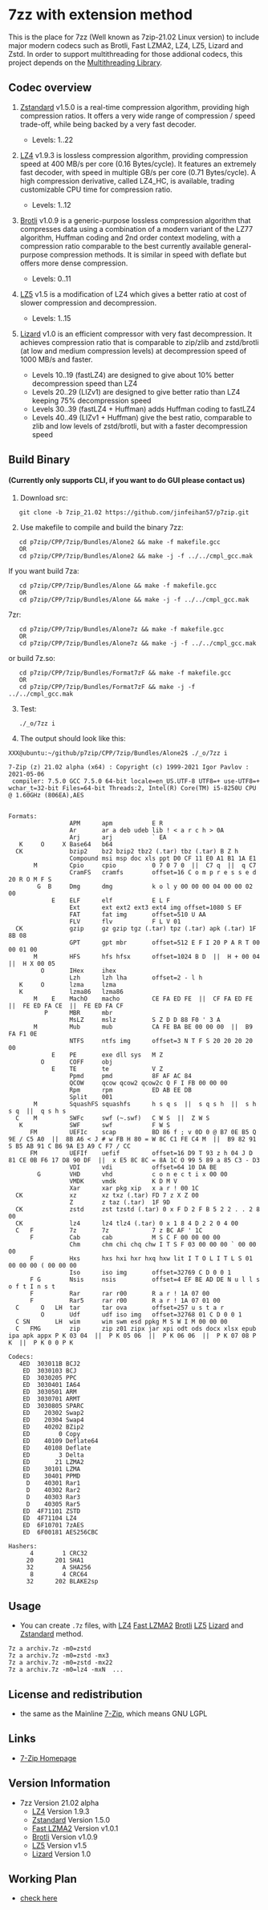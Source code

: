 # 7zz with extension method
This is the place for 7zz (Well known as 7zip-21.02 Linux version) to include major modern codecs such as Brotli, Fast LZMA2, LZ4, LZ5, Lizard and Zstd. In order to support multithreading for those addional codecs, this project depends on the [Multithreading Library](https://github.com/mcmilk/zstdmt).

## Codec overview
1. [Zstandard] v1.5.0 is a real-time compression algorithm, providing high compression ratios. It offers a very wide range of compression / speed trade-off, while being backed by a very fast decoder.
   - Levels: 1..22

2. [LZ4] v1.9.3 is lossless compression algorithm, providing compression speed at 400 MB/s per core (0.16 Bytes/cycle). It features an extremely fast decoder, with speed in multiple GB/s per core (0.71 Bytes/cycle). A high compression derivative, called LZ4_HC, is available, trading customizable CPU time for compression ratio.
   - Levels: 1..12

3. [Brotli] v1.0.9 is a generic-purpose lossless compression algorithm that compresses data using a combination of a modern variant of the LZ77 algorithm, Huffman coding and 2nd order context modeling, with a compression ratio comparable to the best currently available general-purpose compression methods. It is similar in speed with deflate but offers more dense compression.
   - Levels: 0..11

4. [LZ5] v1.5 is a modification of LZ4 which gives a better ratio at cost of slower compression and decompression.
   - Levels: 1..15

5. [Lizard] v1.0 is an efficient compressor with very fast decompression. It achieves compression ratio that is comparable to zip/zlib and zstd/brotli (at low and medium compression levels) at decompression speed of 1000 MB/s and faster.
   - Levels 10..19 (fastLZ4) are designed to give about 10% better decompression speed than LZ4
   - Levels 20..29 (LIZv1) are designed to give better ratio than LZ4 keeping 75% decompression speed
   - Levels 30..39 (fastLZ4 + Huffman) adds Huffman coding to fastLZ4
   - Levels 40..49 (LIZv1 + Huffman) give the best ratio, comparable to zlib and low levels of zstd/brotli, but with a faster decompression speed

## Build Binary
#### (Currently only supports CLI, if you want to do GUI please contact us)
1. Download src:
```
   git clone -b 7zip_21.02 https://github.com/jinfeihan57/p7zip.git
```
2. Use makefile to compile and build the binary 7zz:
```
   cd p7zip/CPP/7zip/Bundles/Alone2 && make -f makefile.gcc
   OR
   cd p7zip/CPP/7zip/Bundles/Alone2 && make -j -f ../../cmpl_gcc.mak
```
If you want build 7za:
```
   cd p7zip/CPP/7zip/Bundles/Alone && make -f makefile.gcc
   OR
   cd p7zip/CPP/7zip/Bundles/Alone && make -j -f ../../cmpl_gcc.mak
```
7zr:
```
   cd p7zip/CPP/7zip/Bundles/Alone7z && make -f makefile.gcc
   OR
   cd p7zip/CPP/7zip/Bundles/Alone7z && make -j -f ../../cmpl_gcc.mak
```
or build 7z.so:
```
   cd p7zip/CPP/7zip/Bundles/Format7zF && make -f makefile.gcc
   OR
   cd p7zip/CPP/7zip/Bundles/Format7zF && make -j -f ../../cmpl_gcc.mak
```
3. Test:
```
   ./_o/7zz i
```
4. The output should look like this:
```
XXX@ubuntu:~/github/p7zip/CPP/7zip/Bundles/Alone2$ ./_o/7zz i

7-Zip (z) 21.02 alpha (x64) : Copyright (c) 1999-2021 Igor Pavlov : 2021-05-06
 compiler: 7.5.0 GCC 7.5.0 64-bit locale=en_US.UTF-8 UTF8=+ use-UTF8=+ wchar_t=32-bit Files=64-bit Threads:2, Intel(R) Core(TM) i5-8250U CPU @ 1.60GHz (806EA),AES


Formats:
                 APM      apm           E R
                 Ar       ar a deb udeb lib ! < a r c h > 0A
                 Arj      arj           ` EA
   K     O     X Base64   b64
  CK             bzip2    bz2 bzip2 tbz2 (.tar) tbz (.tar) B Z h
                 Compound msi msp doc xls ppt D0 CF 11 E0 A1 B1 1A E1
       M         Cpio     cpio          0 7 0 7 0  ||  C7 q  ||  q C7
                 CramFS   cramfs        offset=16 C o m p r e s s e d 20 R O M F S
        G  B     Dmg      dmg           k o l y 00 00 00 04 00 00 02 00
            E    ELF      elf           E L F
                 Ext      ext ext2 ext3 ext4 img offset=1080 S EF
                 FAT      fat img       offset=510 U AA
                 FLV      flv           F L V 01
  CK             gzip     gz gzip tgz (.tar) tpz (.tar) apk (.tar) 1F 8B 08
                 GPT      gpt mbr       offset=512 E F I 20 P A R T 00 00 01 00
       M         HFS      hfs hfsx      offset=1024 B D  ||  H + 00 04  ||  H X 00 05
         O       IHex     ihex
                 Lzh      lzh lha       offset=2 - l h
   K     O       lzma     lzma
   K             lzma86   lzma86
       M    E    MachO    macho         CE FA ED FE  ||  CF FA ED FE  ||  FE ED FA CE  ||  FE ED FA CF
          P      MBR      mbr
                 MsLZ     mslz          S Z D D 88 F0 ' 3 A
       M         Mub      mub           CA FE BA BE 00 00 00  ||  B9 FA F1 0E
                 NTFS     ntfs img      offset=3 N T F S 20 20 20 20 00
            E    PE       exe dll sys   M Z
         O       COFF     obj
            E    TE       te            V Z
                 Ppmd     pmd           8F AF AC 84
                 QCOW     qcow qcow2 qcow2c Q F I FB 00 00 00
                 Rpm      rpm           ED AB EE DB
                 Split    001
       M         SquashFS squashfs      h s q s  ||  s q s h  ||  s h s q  ||  q s h s
  C    M         SWFc     swf (~.swf)   C W S  ||  Z W S
   K             SWF      swf           F W S
      FM         UEFIc    scap          BD 86 f ; v 0D 0 @ B7 0E B5 Q 9E / C5 A0  ||  8B A6 < J # w FB H 80 = W 8C C1 FE C4 M  ||  B9 82 91 S B5 AB 91 C B6 9A E3 A9 C F7 / CC
      FM         UEFIf    uefif         offset=16 D9 T 93 z h 04 J D 81 CE 0B F6 17 D8 90 DF  ||  x E5 8C 8C = 8A 1C O 99 5 89 a 85 C3 - D3
                 VDI      vdi           offset=64 10 DA BE
        G        VHD      vhd           c o n e c t i x 00 00
                 VMDK     vmdk          K D M V
                 Xar      xar pkg xip   x a r ! 00 1C
  CK             xz       xz txz (.tar) FD 7 z X Z 00
                 Z        z taz (.tar)  1F 9D
  CK             zstd     zst tzstd (.tar) 0 x F D 2 F B 5 2 2 . . 2 8 00
  CK             lz4      lz4 tlz4 (.tar) 0 x 1 8 4 D 2 2 0 4 00
  C   F          7z       7z            7 z BC AF ' 1C
      F          Cab      cab           M S C F 00 00 00 00
                 Chm      chm chi chq chw I T S F 03 00 00 00 ` 00 00 00
      F          Hxs      hxs hxi hxr hxq hxw lit I T O L I T L S 01 00 00 00 ( 00 00 00
                 Iso      iso img       offset=32769 C D 0 0 1
      F G        Nsis     nsis          offset=4 EF BE AD DE N u l l s o f t I n s t
      F          Rar      rar r00       R a r ! 1A 07 00
      F          Rar5     rar r00       R a r ! 1A 07 01 00
  C      O   LH  tar      tar ova       offset=257 u s t a r
         O       Udf      udf iso img   offset=32768 01 C D 0 0 1
  C SN       LH  wim      wim swm esd ppkg M S W I M 00 00 00
  C   FMG        zip      zip z01 zipx jar xpi odt ods docx xlsx epub ipa apk appx P K 03 04  ||  P K 05 06  ||  P K 06 06  ||  P K 07 08 P K  ||  P K 0 0 P K

Codecs:
   4ED  303011B BCJ2
    ED  3030103 BCJ
    ED  3030205 PPC
    ED  3030401 IA64
    ED  3030501 ARM
    ED  3030701 ARMT
    ED  3030805 SPARC
    ED    20302 Swap2
    ED    20304 Swap4
    ED    40202 BZip2
    ED        0 Copy
    ED    40109 Deflate64
    ED    40108 Deflate
    ED        3 Delta
    ED       21 LZMA2
    ED    30101 LZMA
    ED    30401 PPMD
     D    40301 Rar1
     D    40302 Rar2
     D    40303 Rar3
     D    40305 Rar5
    ED  4F71101 ZSTD
    ED  4F71104 LZ4
    ED  6F10701 7zAES
    ED  6F00181 AES256CBC

Hashers:
      4        1 CRC32
     20      201 SHA1
     32        A SHA256
      8        4 CRC64
     32      202 BLAKE2sp

```

## Usage

- You can create `.7z` files, with [LZ4] [Fast LZMA2] [Brotli] [LZ5] [Lizard] and [Zstandard] method.
```
7z a archiv.7z -m0=zstd 
7z a archiv.7z -m0=zstd -mx3
7z a archiv.7z -m0=zstd -mx22 
7z a archiv.7z -m0=lz4 -mxN  ...
```

## License and redistribution

- the same as the Mainline [7-Zip], which means GNU LGPL

## Links

- [7-Zip Homepage](https://www.7-zip.org/)

## Version Information

- 7zz Version 21.02 alpha
  - [LZ4] Version 1.9.3
  - [Zstandard] Version 1.5.0
  - [Fast LZMA2] Version v1.0.1
  - [Brotli] Version v1.0.9
  - [LZ5] Version v1.5
  - [Lizard] Version 1.0

## Working Plan
 - [check here]()

[7-Zip]:https://www.7-zip.org/
[LZ4]:https://github.com/lz4/lz4/
[Zstandard]:https://github.com/facebook/zstd/
[Fast LZMA2]:https://github.com/conor42/fast-lzma2
[Brotli]:https://github.com/google/brotli/
[LZ5]:https://github.com/inikep/lz5/
[Lizard]:https://github.com/inikep/lizard/
